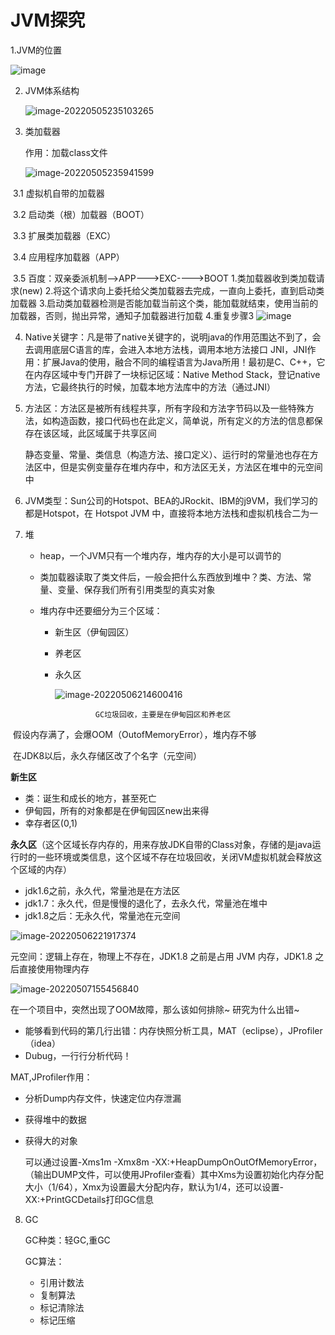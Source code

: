 # JVM探究

1.JVM的位置

![image](https://user-images.githubusercontent.com/42244102/224349670-a21337c3-16d8-4356-a6dc-96beae3d35f8.png)


2. JVM体系结构

   ![image-20220505235103265](C:\Users\Administrator\AppData\Roaming\Typora\typora-user-images\image-20220505235103265.png)

3. 类加载器

   作用：加载class文件

   ![image-20220505235941599](C:\Users\Administrator\AppData\Roaming\Typora\typora-user-images\image-20220505235941599.png)

​	3.1 虚拟机自带的加载器

​	3.2 启动类（根）加载器（BOOT）

​	3.3 扩展类加载器（EXC）

​	3.4 应用程序加载器（APP）

​	3.5 百度：双亲委派机制-->APP--->EXC---->BOOT      1.类加载器收到类加载请求(new) 2.将这个请求向上委托给父类加载器去完成，一直向上委托，直到启动类加载器 3.启动类加载器检测是否能加载当前这个类，能加载就结束，使用当前的加载器，否则，抛出异常，通知子加载器进行加载 4.重复步骤3
![image](https://user-images.githubusercontent.com/42244102/224351410-5a86a385-2d08-4655-9d04-399e2db8ae0a.png)


4. Native关键字：凡是带了native关键字的，说明java的作用范围达不到了，会去调用底层C语言的库，会进入本地方法栈，调用本地方法接口 JNI，JNI作用：扩展Java的使用，融合不同的编程语言为Java所用！最初是C、C++，它在内存区域中专门开辟了一块标记区域：Native Method Stack，登记native方法，它最终执行的时候，加载本地方法库中的方法（通过JNI）

5. 方法区：方法区是被所有线程共享，所有字段和方法字节码以及一些特殊方法，如构造函数，接口代码也在此定义，简单说，所有定义的方法的信息都保存在该区域，此区域属于共享区间

   静态变量、常量、类信息（构造方法、接口定义）、运行时的常量池也存在方法区中，但是实例变量存在堆内存中，和方法区无关，方法区在堆中的元空间中

6. JVM类型：Sun公司的Hotspot、BEA的JRockit、IBM的j9VM，我们学习的都是Hotspot，在 Hotspot JVM 中，直接将本地方法栈和虚拟机栈合二为一

7. 堆

   - heap，一个JVM只有一个堆内存，堆内存的大小是可以调节的

   - 类加载器读取了类文件后，一般会把什么东西放到堆中？类、方法、常量、变量、保存我们所有引用类型的真实对象

   - 堆内存中还要细分为三个区域：

     - 新生区（伊甸园区）

     - 养老区

     - 永久区            

       ![image-20220506214600416](C:\Users\Administrator\AppData\Roaming\Typora\typora-user-images\image-20220506214600416.png)

   					GC垃圾回收，主要是在伊甸园区和养老区

​						假设内存满了，会爆OOM（OutofMemoryError），堆内存不够

​						在JDK8以后，永久存储区改了个名字（元空间）

**新生区**

- 类：诞生和成长的地方，甚至死亡
- 伊甸园，所有的对象都是在伊甸园区new出来得
- 幸存者区(0,1)

**永久区**（这个区域长存内存的，用来存放JDK自带的Class对象，存储的是java运行时的一些环境或类信息，这个区域不存在垃圾回收，关闭VM虚拟机就会释放这个区域的内存）

- jdk1.6之前，永久代，常量池是在方法区
- jdk1.7：永久代，但是慢慢的退化了，去永久代，常量池在堆中
- jdk1.8之后：无永久代，常量池在元空间

![image-20220506221917374](C:\Users\Administrator\AppData\Roaming\Typora\typora-user-images\image-20220506221917374.png)

元空间：逻辑上存在，物理上不存在，JDK1.8 之前是占用 JVM 内存，JDK1.8 之后直接使用物理内存

![image-20220507155456840](C:\Users\Administrator\AppData\Roaming\Typora\typora-user-images\image-20220507155456840.png)

在一个项目中，突然出现了OOM故障，那么该如何排除~ 研究为什么出错~

- 能够看到代码的第几行出错：内存快照分析工具，MAT（eclipse），JProfiler（idea）
- Dubug，一行行分析代码！

MAT,JProfiler作用：

- 分析Dump内存文件，快速定位内存泄漏

- 获得堆中的数据

- 获得大的对象

  可以通过设置-Xms1m -Xmx8m -XX:+HeapDumpOnOutOfMemoryError，（输出DUMP文件，可以使用JProfiler查看）其中Xms为设置初始化内存分配大小（1/64），Xmx为设置最大分配内存，默认为1/4，还可以设置-XX:+PrintGCDetails打印GC信息

8. GC

   GC种类：轻GC,重GC

   GC算法：

   - 引用计数法
   - 复制算法
   - 标记清除法
   - 标记压缩
